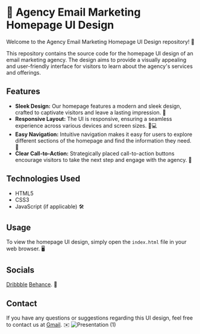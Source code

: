 # 🎨 Agency Email Marketing Homepage UI Design

Welcome to the Agency Email Marketing Homepage UI Design repository! 🚀

This repository contains the source code for the homepage UI design of an email marketing agency. The design aims to provide a visually appealing and user-friendly interface for visitors to learn about the agency's services and offerings.

## Features

- **Sleek Design:** Our homepage features a modern and sleek design, crafted to captivate visitors and leave a lasting impression. 💫
- **Responsive Layout:** The UI is responsive, ensuring a seamless experience across various devices and screen sizes. 📱💻
- **Easy Navigation:** Intuitive navigation makes it easy for users to explore different sections of the homepage and find the information they need. 🧭
- **Clear Call-to-Action:** Strategically placed call-to-action buttons encourage visitors to take the next step and engage with the agency. 📢

## Technologies Used

- HTML5
- CSS3
- JavaScript (if applicable) 🛠️

## Usage

To view the homepage UI design, simply open the `index.html` file in your web browser. 🖥️

## Socials
[Dribbble](https://dribbble.com/shots/23966330-Agency-Email-Marketing-Website-UI?utm_source=Clipboard_Shot&utm_campaign=_rixhi_&utm_content=Agency%20-%20Email%20Marketing%20Website%20UI&utm_medium=Social_Share&utm_source=Clipboard_Shot&utm_campaign=_rixhi_&utm_content=Agency%20-%20Email%20Marketing%20Website%20UI&utm_medium=Social_Share)
[Behance](https://www.behance.net/rishirajsahaSE). 📜

## Contact

If you have any questions or suggestions regarding this UI design, feel free to contact us at [Gmail](rishirajsaha16@gmail.com). ✉️
![Presentation (1)](https://github.com/rixhi002/Agency---Email-Marketing-Homepage-UI-Design/assets/94241513/36b8ae0a-0a05-4e29-8367-355a9f89e75a)
